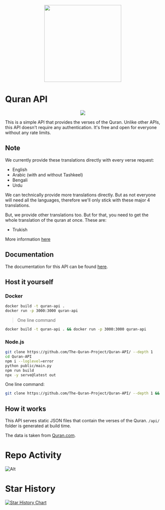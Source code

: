 <p align="center">
  <img src="https://github.com/The-Quran-Project/Quran-API/assets/85403795/db6214cb-9c8b-4513-ba1e-429031a6a767" width="250px"/>
</p>

# Quran API

<p align="center">
  <img src="https://badges.pufler.dev/visits/The-Quran-Project/Quran-API?labelColor=gray&color=blue" />
</p>

This is a simple API that provides the verses of the Quran. Unlike other APIs, this API doesn't require any authentication. It's free and open for everyone without any rate limits.

## Note

We currently provide these translations directly with every verse request:

- English
- Arabic (with and without Tashkeel)
- Bengali
- Urdu

We can technically provide more translations directly. But as not everyone will need all the languages, therefore we'll only stick with these major 4 translations.

But, we provide other translations too. But for that, you need to get the whole translation of the quran at once. These are:

- Trukish

More information [here](https://quranapi.pages.dev/getting-started/get-full-quran-translation)

## Documentation

The documentation for this API can be found [here](https://quranapi.pages.dev/docs).

## Host it yourself

### Docker

```bash
docker build -t quran-api .
docker run -p 3000:3000 quran-api
```

> One line command

```bash
docker build -t quran-api . && docker run -p 3000:3000 quran-api
```

### Node.js

```bash
git clone https://github.com/The-Quran-Project/Quran-API/ --depth 1
cd Quran-API
npm i --loglevel=error
python public/main.py
npm run build
npx -y serve@latest out
```

One line command:

```bash
git clone https://github.com/The-Quran-Project/Quran-API/ --depth 1 && cd Quran-API && npm i --loglevel=error &&  python public/main.py && npm run build && npx -y serve@latest out
```

## How it works

This API serves static JSON files that contain the verses of the Quran. `/api/` folder is generated at build time.

The data is taken from [Quran.com](https://quran.com).

# Repo Activity

![Alt](https://repobeats.axiom.co/api/embed/2a8164a0702bf5f98f1a316cd96033a9f0b74471.svg "Repobeats analytics image")

# Star History

[![Star History Chart](https://api.star-history.com/svg?repos=The-Quran-Project/Quran-API&type=Date)](https://star-history.com/#The-Quran-Project/Quran-API&Date)
